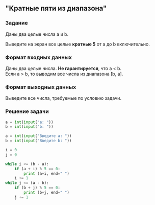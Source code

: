 ## "Кратные пяти из диапазона"

### Задание

Даны два целые числа a и b.

Выведите на экран все целые **кратные 5** от a до b включительно.

### Формат входных данных

Даны два целые числа. **Не гарантируется**, что a < b. \
Если a > b, то выводим все числа из диапазона [b, a].

### Формат выходных данных

Выведите все числа, требуемые по условию задачи.

### Решение задачи

```python
a = int(input("a: "))
b = int(input("b: "))

a = int(input("Введите a: "))
b = int(input("Введите b: "))

i = 0
j = 0

while i <= (b - a):
    if (a + i) % 5 == 0:
        print (a+i, end=" ")
    i += 1
while j <= (a - b):
    if (b + j) % 5 == 0:
        print (b+j, end=" ")
    j += 1
```
